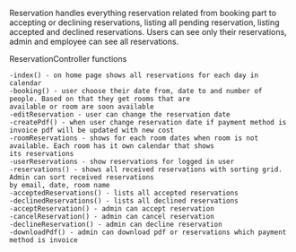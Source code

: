 Reservation handles everything reservation related from booking part to accepting or declining reservations, listing all
pending reservation, listing accepted and declined reservations. Users can see only their reservations, admin and 
employee can see all reservations.

ReservationController functions

    -index() - on home page shows all reservations for each day in calendar
    -booking() - user choose their date from, date to and number of people. Based on that they get rooms that are 
    available or room are soon available
    -editReservation - user can change the reservation date
    -createPdf() - when user change reservation date if payment method is invoice pdf will be updated with new cost
    -roomReservations - shows for each room dates when room is not available. Each room has it own calendar that shows 
    its reservations
    -userReservations - show reservations for logged in user
    -reservations() - shows all received reservations with sorting grid. Admin can sort received reservations
    by email, date, room name
    -acceptedReservations() - lists all accepted reservations
    -declinedReservations() - lists all declined reservations
    -acceptReservation() - admin can accept reservation
    -cancelReservation() - admin can cancel reservation
    -declineReservation() - admin can decline reservation
    -downloadPdf() - admin can download pdf or reservations which payment method is invoice